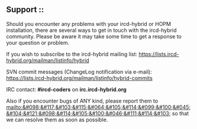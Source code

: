 ## Support ::

Should you encounter any problems with your ircd-hybrid or HOPM installation, there are several ways to get in touch with the ircd-hybrid community. Please be aware it may take some time to get a response to your question or problem.

If you wish to subscribe to the ircd-hybrid mailing list:
<https://lists.ircd-hybrid.org/mailman/listinfo/hybrid>

SVN commit messages (ChangeLog notification via e-mail):
<https://lists.ircd-hybrid.org/mailman/listinfo/hybrid-commits>

IRC contact: **#ircd-coders** on **irc.ircd-hybrid.org**

Also if you encounter bugs of ANY kind, please report them to <mailto:&#098;&#117;&#103;&#115;&#064;&#105;&#114;&#099;&#100;&#045;&#104;&#121;&#098;&#114;&#105;&#100;&#046;&#111;&#114;&#103;> so that we can resolve them as soon as possible.
